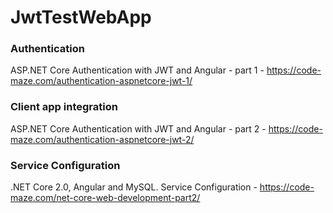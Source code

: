 # JwtTestWebApp
### Authentication
ASP.NET Core Authentication with JWT and Angular - part 1 - https://code-maze.com/authentication-aspnetcore-jwt-1/
### Client app integration
ASP.NET Core Authentication with JWT and Angular - part 2 - https://code-maze.com/authentication-aspnetcore-jwt-2/
### Service Configuration
.NET Core 2.0, Angular and MySQL. Service Configuration - https://code-maze.com/net-core-web-development-part2/